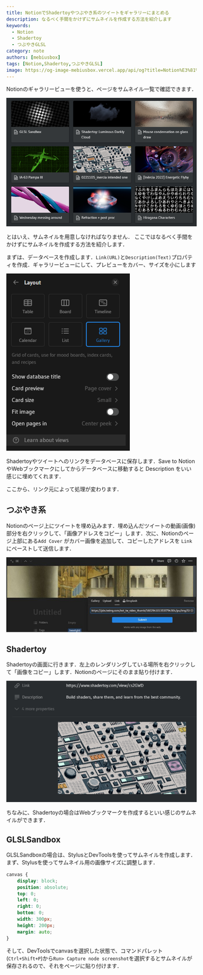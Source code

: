 ```yaml
---
title: NotionでShadertoyやつぶやき系のツイートをギャラリーにまとめる
description: なるべく手間をかけずにサムネイルを作成する方法を紹介します
keywords:
  - Notion
  - Shadertoy
  - つぶやきGLSL
category: note
authors: [mebiusbox]
tags: [Notion,Shadertoy,つぶやきGLSL]
image: https://og-image-mebiusbox.vercel.app/api/og?title=Notion%E3%81%A7Shadertoy%E3%82%84%E3%81%A4%E3%81%B6%E3%82%84%E3%81%8D%E7%B3%BB%E3%81%AE%E3%83%84%E3%82%A4%E3%83%BC%E3%83%88%E3%82%92%E3%82%AE%E3%83%A3%E3%83%A9%E3%83%AA%E3%83%BC%E3%81%AB%E3%81%BE%E3%81%A8%E3%82%81%E3%82%8B&subtitle=%E3%81%AA%E3%82%8B%E3%81%B9%E3%81%8F%E6%89%8B%E9%96%93%E3%82%92%E3%81%8B%E3%81%91%E3%81%9A%E3%81%AB%E3%82%B5%E3%83%A0%E3%83%8D%E3%82%A4%E3%83%AB%E3%82%92%E4%BD%9C%E6%88%90%E3%81%99%E3%82%8B%E6%96%B9%E6%B3%95%E3%82%92%E7%B4%B9%E4%BB%8B%E3%81%97%E3%81%BE%E3%81%99&date=2023%2F01%2F14&tags=Notion%2CShadertoy%2C%E3%81%A4%E3%81%B6%E3%82%84%E3%81%8DGLSL
---
```


Notionのギャラリービューを使うと、ページをサムネイル一覧で確認できます．

![](/img/post/2023-01-14-notion-shadertoy-gallery-230114021100.png)

とはいえ、サムネイルを用意しなければなりません．
ここではなるべく手間をかけずにサムネイルを作成する方法を紹介します．

<!-- truncate -->

まずは、データベースを作成します．`Link(URL)`と`Description(Text)`プロパティを作成．ギャラリービューにして、プレビューをカバー、サイズを小にします

![](/img/post/2023-01-14-notion-shadertoy-gallery-230114030500.png)

Shadertoyやツイートへのリンクをデータベースに保存します．Save to NotionやWebブックマークにしてからデータベースに移動すると Description をいい感じに埋めてくれます．

ここから、リンク元によって処理が変わります．

## つぶやき系

Notionのページ上にツイートを埋め込みます．埋め込んだツイートの動画(画像)部分を右クリックして、「画像アドレスをコピー」します．次に、Notionのページ上部にある`Add Cover` がカバー画像を追加して、コピーしたアドレスを `Link` にペーストして送信します．

![](/img/post/2023-01-14-notion-shadertoy-gallery-230114032100.png)

## Shadertoy

Shadertoyの画面に行きます．左上のレンダリングしている場所を右クリックして「画像をコピー」します．Notionのページにそのまま貼り付けます．

![](/img/post/2023-01-14-notion-shadertoy-gallery-230114032500.png)

ちなみに、Shadertoyの場合はWebブックマークを作成するといい感じのサムネイルができます．


## GLSLSandbox

GLSLSandboxの場合は、StylusとDevToolsを使ってサムネイルを作成します．
まず、Stylusを使ってサムネイル用の画像サイズに調整します．

```css
canvas {
    display: block;
    position: absolute;
    top: 0;
    left: 0;
    right: 0;
    bottom: 0;
    width: 300px;
    height: 200px;
    margin: auto;
}
```

そして、DevToolsでcanvasを選択した状態で、コマンドパレット(`Ctrl+Shift+P`)から`Run> Capture node screenshot`を選択するとサムネイルが保存されるので、それをページに貼り付けます．
